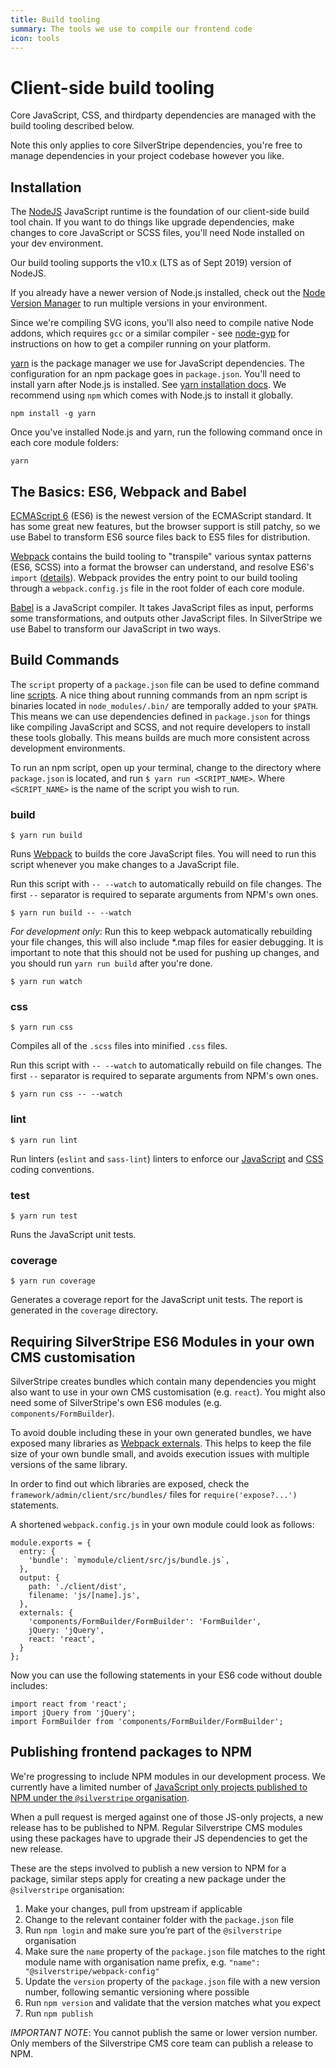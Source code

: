 ```yaml
---
title: Build tooling
summary: The tools we use to compile our frontend code
icon: tools
---
```


# Client-side build tooling

Core JavaScript, CSS, and thirdparty dependencies are managed with the build tooling
described below.

Note this only applies to core SilverStripe dependencies, you're free to manage
dependencies in your project codebase however you like.

## Installation

The [NodeJS](https://nodejs.org) JavaScript runtime is the foundation of our client-side
build tool chain. If you want to do things like upgrade dependencies, make changes to core
JavaScript or SCSS files, you'll need Node installed on your dev environment.

Our build tooling supports the v10.x (LTS as of Sept 2019) version
of NodeJS.
 
If you already have a newer version of Node.js installed, check out the
[Node Version Manager](https://github.com/creationix/nvm) to run multiple versions
in your environment.

Since we're compiling SVG icons, you'll also need to compile native Node addons,
which requires `gcc` or a similar compiler - see [node-gyp](https://github.com/nodejs/node-gyp#installation)
for instructions on how to get a compiler running on your platform.

[yarn](https://yarnpkg.com/) is the package manager we use for JavaScript dependencies.
The configuration for an npm package goes in `package.json`.
You'll need to install yarn after Node.js is installed.
See [yarn installation docs](https://yarnpkg.com/en/docs/install).
We recommend using `npm` which comes with Node.js to install it globally.

```
npm install -g yarn
```

Once you've installed Node.js and yarn, run the following command once in each core module folders:

```
yarn
```

## The Basics: ES6, Webpack and Babel

[ECMAScript 6](https://github.com/lukehoban/es6features) (ES6)
is the newest version of the ECMAScript standard. It has some great new
features, but the browser support is still patchy, so we use Babel to transform ES6 source
files back to ES5 files for distribution. 

[Webpack](https://webpack.github.io) contains the build tooling to
"transpile" various syntax patterns (ES6, SCSS) into a format the browser can understand,
and resolve ES6's `import` ([details](https://github.com/lukehoban/es6features#modules)).
Webpack provides the entry point to our build tooling through a `webpack.config.js`
file in the root folder of each core module.

[Babel](https://babeljs.io/) is a JavaScript compiler. It takes JavaScript files as input,
performs some transformations, and outputs other JavaScript files. In SilverStripe we use
Babel to transform our JavaScript in two ways.

## Build Commands

The `script` property of a `package.json` file can be used to define command line 
[scripts](https://docs.npmjs.com/misc/scripts).
A nice thing about running commands from an npm script is binaries located in
`node_modules/.bin/` are temporally added to your `$PATH`. This means we can use dependencies
defined in `package.json` for things like compiling JavaScript and SCSS, and not require
developers to install these tools globally. This means builds are much more consistent
across development environments. 

To run an npm script, open up your terminal, change to the directory where `package.json`
is located, and run `$ yarn run <SCRIPT_NAME>`. Where `<SCRIPT_NAME>` is the name of the
script you wish to run.

### build

```
$ yarn run build
```

Runs [Webpack](https://webpack.github.io/) to builds the core JavaScript files. 
You will need to run this script whenever you make changes to a JavaScript file.

Run this script with `-- --watch` to automatically rebuild on file changes.
The first `--` separator is required to separate arguments from NPM's own ones.

```
$ yarn run build -- --watch
```

*For development only*:
Run this to keep webpack automatically rebuilding your file changes, this will also include *.map files
for easier debugging. It is important to note that this should not be used for pushing up changes,
and you should run `yarn run build` after you're done.

```
$ yarn run watch
```

### css

```
$ yarn run css
```

Compiles all of the `.scss` files into minified `.css` files.

Run this script with `-- --watch` to automatically rebuild on file changes.
The first `--` separator is required to separate arguments from NPM's own ones.

```
$ yarn run css -- --watch
```

### lint

```
$ yarn run lint
```

Run linters (`eslint` and `sass-lint`) linters to enforce
our [JavaScript](/contributing/javascript_coding_conventions) and 
[CSS](/contributing/css_coding_conventions) coding conventions.

### test

```
$ yarn run test
```

Runs the JavaScript unit tests.

### coverage

```
$ yarn run coverage
```

Generates a coverage report for the JavaScript unit tests. The report is generated
in the `coverage` directory.

## Requiring SilverStripe ES6 Modules in your own CMS customisation

SilverStripe creates bundles which contain many dependencies you might also
want to use in your own CMS customisation (e.g. `react`).
You might also need some of SilverStripe's own ES6 modules (e.g. `components/FormBuilder`).

To avoid double including these in your own generated bundles,
we have exposed many libraries as [Webpack externals](https://webpack.github.io/docs/library-and-externals.html).
This helps to keep the file size of your own bundle small, and avoids
execution issues with multiple versions of the same library.

In order to find out which libraries are exposed, check
the `framework/admin/client/src/bundles/` files for `require('expose?...')` statements.

A shortened `webpack.config.js` in your own module could look as follows:

```
module.exports = {
  entry: {
    'bundle': `mymodule/client/src/js/bundle.js`,
  },
  output: {
    path: './client/dist',
    filename: 'js/[name].js',
  },
  externals: {
    'components/FormBuilder/FormBuilder': 'FormBuilder',
    jQuery: 'jQuery',
    react: 'react',
  }
};
```

Now you can use the following statements in your ES6 code without double includes:

```
import react from 'react';
import jQuery from 'jQuery';
import FormBuilder from 'components/FormBuilder/FormBuilder';
```

## Publishing frontend packages to NPM

We're progressing to include NPM modules in our development process. We currently have a limited number of 
[JavaScript only projects published to NPM under the `@silverstripe` organisation](https://www.npmjs.com/search?q=%40silverstripe).

When a pull request is merged against one of those JS-only projects, a new release has to be published to NPM. Regular
Silverstripe CMS modules using these packages have to upgrade their JS dependencies to get the new release.

These are the steps involved to publish a new version to NPM for a package, similar steps apply for creating a new
package under the `@silverstripe` organisation:
 
1) Make your changes, pull from upstream if applicable
2) Change to the relevant container folder with the `package.json` file
3) Run `npm login` and make sure you’re part of the `@silverstripe` organisation
4) Make sure the `name` property of the `package.json` file matches to the right module name with organisation name prefix, e.g. `"name": "@silverstripe/webpack-config"`
5) Update the `version` property of the `package.json` file with a new version number, following semantic versioning where possible
6) Run `npm version` and validate that the version matches what you expect
7) Run `npm publish`
 
_IMPORTANT NOTE_: You cannot publish the same or lower version number. Only members of the Silverstripe CMS core team
can publish a release to NPM.

